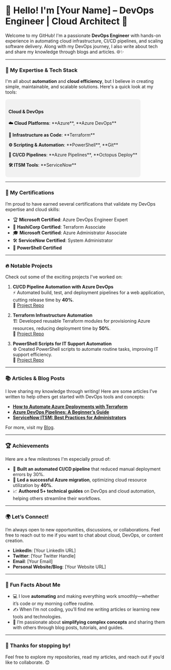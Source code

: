 # 👋 **Hello! I'm [Your Name]** – DevOps Engineer | Cloud Architect 🚀

Welcome to my GitHub! I'm a passionate **DevOps Engineer** with hands-on experience in automating cloud infrastructure, CI/CD pipelines, and scaling software delivery. Along with my DevOps journey, I also write about tech and share my knowledge through blogs and articles. 🌐✨

---

### 🎯 **My Expertise & Tech Stack**

I'm all about **automation** and **cloud efficiency**, but I believe in creating simple, maintainable, and scalable solutions. Here's a quick look at my tools:

<div style="background-color: #f1f1f1; padding: 10px; border-radius: 8px; display: inline-block;">
  <h4>Cloud & DevOps</h4>
  <p><b>☁️ Cloud Platforms</b>: **Azure**, **Azure DevOps**</p>
  <p><b>🔧 Infrastructure as Code</b>: **Terraform**</p>
  <p><b>⚙️ Scripting & Automation</b>: **PowerShell**, **Git**</p>
  <p><b>🔄 CI/CD Pipelines</b>: **Azure Pipelines**, **Octopus Deploy**</p>
  <p><b>🛠️ ITSM Tools</b>: **ServiceNow**</p>
</div>

---

### 📜 **My Certifications**

I’m proud to have earned several certifications that validate my DevOps expertise and cloud skills:

- 🏆 **Microsoft Certified**: Azure DevOps Engineer Expert
- 🏅 **HashiCorp Certified**: Terraform Associate
- 🎓 **Microsoft Certified**: Azure Administrator Associate
- 🛠️ **ServiceNow Certified**: System Administrator
- 🔧 **PowerShell Certified**

---

### 🔥 **Notable Projects**

Check out some of the exciting projects I've worked on:

1. **CI/CD Pipeline Automation with Azure DevOps**  
   ⚡ Automated build, test, and deployment pipelines for a web application, cutting release time by **40%**.  
   🔗 [Project Repo](#)

2. **Terraform Infrastructure Automation**  
   🏗️ Developed reusable Terraform modules for provisioning Azure resources, reducing deployment time by **50%**.  
   🔗 [Project Repo](#)

3. **PowerShell Scripts for IT Support Automation**  
   ⚙️ Created PowerShell scripts to automate routine tasks, improving IT support efficiency.  
   🔗 [Project Repo](#)

---

### 📚 **Articles & Blog Posts**

I love sharing my knowledge through writing! Here are some articles I’ve written to help others get started with DevOps tools and concepts:

- **[How to Automate Azure Deployments with Terraform](#)**
- **[Azure DevOps Pipelines: A Beginner’s Guide](#)**
- **[ServiceNow ITSM: Best Practices for Administrators](#)**

For more, visit my [Blog](#).

---

### 🏆 **Achievements**

Here are a few milestones I'm especially proud of:

- 🚀 **Built an automated CI/CD pipeline** that reduced manual deployment errors by 30%.
- 🎯 **Led a successful Azure migration**, optimizing cloud resource utilization by **40%**.
- 📈 **Authored 5+ technical guides** on DevOps and cloud automation, helping others streamline their workflows.

---

### 🌍 **Let’s Connect!**

I’m always open to new opportunities, discussions, or collaborations. Feel free to reach out to me if you want to chat about cloud, DevOps, or content creation.

- **LinkedIn**: [Your LinkedIn URL]  
- **Twitter**: [Your Twitter Handle]  
- **Email**: [Your Email]  
- **Personal Website/Blog**: [Your Website URL]

---

### 🧩 **Fun Facts About Me**

- 💻 I love **automating** and making everything work smoothly—whether it’s code or my morning coffee routine.
- ✍️ When I’m not coding, you’ll find me writing articles or learning new tools and technologies.
- 🌱 I’m passionate about **simplifying complex concepts** and sharing them with others through blog posts, tutorials, and guides.

---

### 🎉 **Thanks for stopping by!**  
Feel free to explore my repositories, read my articles, and reach out if you’d like to collaborate. 😊  
